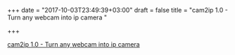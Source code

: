 +++
date = "2017-10-03T23:49:39+03:00"
draft = false
title = "cam2ip 1.0 - Turn any webcam into ip camera  "

+++

<p><a href="https://github.com/gen2brain/cam2ip">cam2ip 1.0 - Turn any webcam into ip camera  </a></p>
